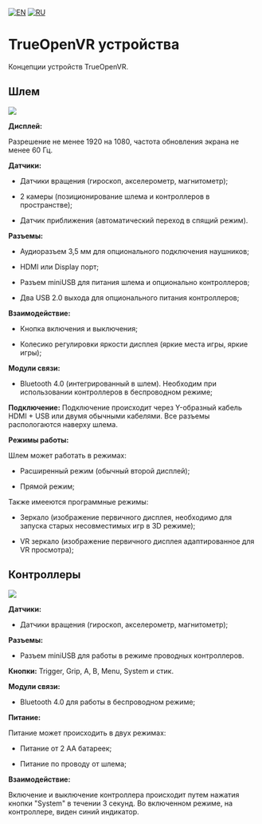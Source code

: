 ﻿[![EN](https://user-images.githubusercontent.com/9499881/33184537-7be87e86-d096-11e7-89bb-f3286f752bc6.png)](https://github.com/TrueOpenVR/TrueOpenVR-Devices/blob/master/README.md) 
[![RU](https://user-images.githubusercontent.com/9499881/27683795-5b0fbac6-5cd8-11e7-929c-057833e01fb1.png)](https://github.com/TrueOpenVR/TrueOpenVR-Devices/blob/master/README.RU.md) 
# TrueOpenVR устройства
Концепции устройств TrueOpenVR.
## Шлем
![](https://user-images.githubusercontent.com/9499881/45110633-e1976f00-b153-11e8-9096-d7a105cda7fa.png)

**Дисплей:**

Разрешение не менее 1920 на 1080, частота обновления экрана не менее 60 Гц.




**Датчики:**

- Датчики вращения (гироскоп, акселерометр, магнитометр);

- 2 камеры (позиционирование шлема и контроллеров в пространстве);

- Датчик приближения (автоматический переход в спящий режим).




**Разъемы:**

- Аудиоразъем 3,5 мм для опционального подключения наушников;

- HDMI или Display порт;

- Разъем miniUSB для питания шлема и опционально контроллеров;

- Два USB 2.0 выхода для опционального питания контроллеров;




**Взаимодействие:**

- Кнопка включения и выключения;

- Колесико регулировки яркости дисплея (яркие места игры, яркие игры);




**Модули связи:**
- Bluetooth 4.0 (интегрированный в шлем). Необходим при использовании контроллеров в беспроводном режиме;




**Подключение:**
Подключение происходит через Y-образный кабель HDMI + USB или двумя обычными кабелями. Все разъемы распологаются наверху шлема.




**Режимы работы:**

Шлем может работать в режимах:

- Расширенный режим (обычный второй дисплей);

- Прямой режим;

Также имееются программные режимы:

- Зеркало (изображение первичного дисплея, необходимо для запуска старых несовместимых игр в 3D режиме);

- VR зеркало (изображение первичного дисплея адаптированное для VR просмотра);


## Контроллеры
![](https://user-images.githubusercontent.com/9499881/45111900-3688b480-b157-11e8-82b2-e46331f79e03.png)




**Датчики:**

- Датчики вращения (гироскоп, акселерометр, магнитометр);




**Разъемы:**

- Разъем miniUSB для работы в режиме проводных контроллеров.




**Кнопки:**
Trigger, Grip, A, B, Menu, System и стик.




**Модули связи:**
- Bluetooth 4.0 для работы в беспроводном режиме;




**Питание:**

Питание может происходить в двух режимах:

- Питание от 2 АА батареек;

- Питание по проводу от шлема;




**Взаимодействие:**

Включение и выключение контроллера происходит путем нажатия кнопки "System" в течении 3 секунд. Во включенном режиме, на контроллере, виден синий индикатор.